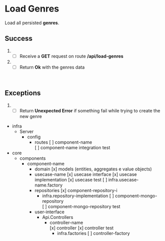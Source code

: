 # Load Genres

Load all persisted **genres**.

## Success

1. - [ ] Receive a **GET** request on route **/api/load-genres**
2. - [ ] Return **Ok** with the genres data
<br/>

## Exceptions

1. - [ ] Return **Unexpected Error** if something fail while trying to create the new genre

- infra
  - Server
    - config
      - routes
        [ ] component-name  
        [ ] component-name integration test
- core
  - components
    - component-name
      - domain
        [x] models (entities, aggregates e value objects)        
      - usecase-name
        [x] usecase interface
        [x] usecase implementation
        [x] usecase test
        [ ] infra.usecase-name.factory
      - repositories
        [x] component-repository-i
        - infra.repository-implementation
          [ ] component-mongo-repository     
          [ ] component-mongo-repository test     
      - user-interface
          - Api.Controllers
              - controller-name           
                    [x] controller
                    [x] controller test                    
                  - infra.factories
                    [ ] controller-factory                 